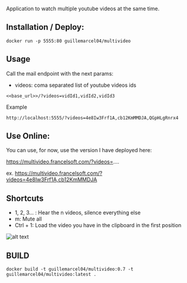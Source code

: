 Application to watch multiple youtube videos at the same time.

## Installation / Deploy:

``` docker run -p 5555:80 guillemarcel04/multivideo ```

## Usage
Call the mail endpoint with the next params:
 * videos: coma separated list of youtube videos ids

``` <<base_url>>/?videos=vidId1,vidId2,vidId3 ```

Example 

```http://localhost:5555/?videos=4e8Iw3Frf1A,cb12KmMMDJA,QGpHLgRnrx4```

## Use Online:

You can use, for now, use the version I have deployed here:

https://multivideo.francelsoft.com/?videos=....

ex.
https://multivideo.francelsoft.com/?videos=4e8Iw3Frf1A,cb12KmMMDJA


## Shortcuts
* 1, 2, 3... : Hear the n videos, silence everything else
* m: Mute all
* Ctrl + 1: Load the video you have in the clipboard in the first position

![alt text](https://github.com/GuillermoMarcel/multivideo/blob/master/extras/screenshot.png?raw=true)

## BUILD 
``` docker build -t guillemarcel04/multivideo:0.7 -t guillemarcel04/multivideo:latest . ```